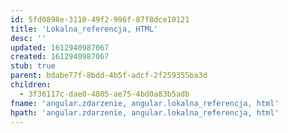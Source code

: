 ```yaml
---
id: 5fd0898e-3110-49f2-996f-87f8dce10121
title: 'Lokalna_referencja, HTML'
desc: ''
updated: 1612940987067
created: 1612940987067
stub: true
parent: bdabe77f-8bdd-4b5f-adcf-2f259355ba3d
children:
  - 3f36117c-dae0-4805-ae75-4bd0a83b5adb
fname: 'angular.zdarzenie, angular.lokalna_referencja, html'
hpath: 'angular.zdarzenie, angular.lokalna_referencja, html'
---
```



